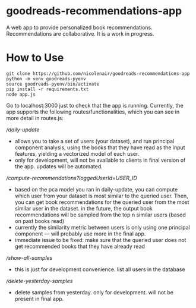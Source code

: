 # goodreads-recommendations-app
A web app to provide personalized book recommendations. Recommendations are collaborative. It is a work in progress. 

# How to Use
~~~
git clone https://github.com/nicolenair/goodreads-recommendations-app
python -m venv goodreads-pyenv
source goodreads-pyenv/bin/activate
pip install -r requirements.txt
node app.js
~~~

Go to localhost:3000 just to check that the app is running. Currently, the app supports the following routes/functionalities, which you can see in more detail in routes.js:

*/daily-update*
- allows you to take a set of users (your dataset), and run principal component analysis, using the books that they have read as the input features, yielding a vectorized model of each user.
- only for development, will not be available to clients in final version of the app. updates will be automated. 

*/compute-recommendations?loggedUserId=USER_ID*
- based on the pca model you ran in daily-update, you can compute which user from your dataset is most similar to the queried user. Then, you can get book recommendations for the queried user from the most similar user in the dataset. in the future, the output book recommendations will be sampled from the top n similar users (based on past books read)
- currently the similarity metric between users is only using one principal component — will probably use more in the final app.
- immediate issue to be fixed: make sure that the queried user does not get recommended books that they have already read

*/show-all-samples*
- this is just for development convenience. list all users in the database

*/delete-yesterday-samples*
- delete samples from yesterday. only for development. will not be present in final app. 
